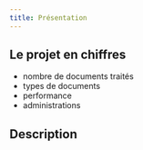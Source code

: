 ```yaml
---
title: Présentation
---
```


## Le projet en chiffres

- nombre de documents traités
- types de documents
- performance
- administrations

## Description
